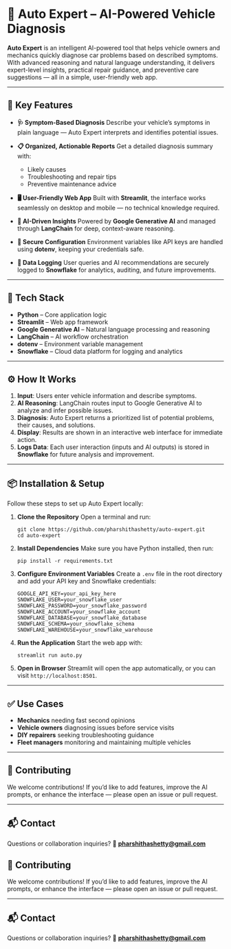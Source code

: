 # 🚗 Auto Expert – AI-Powered Vehicle Diagnosis

**Auto Expert** is an intelligent AI-powered tool that helps vehicle owners and mechanics quickly diagnose car problems based on described symptoms. With advanced reasoning and natural language understanding, it delivers expert-level insights, practical repair guidance, and preventive care suggestions — all in a simple, user-friendly web app.

---

## 🌟 Key Features

* **🩺 Symptom-Based Diagnosis**
  Describe your vehicle’s symptoms in plain language — Auto Expert interprets and identifies potential issues.

* **📋 Organized, Actionable Reports**
  Get a detailed diagnosis summary with:
  * Likely causes
  * Troubleshooting and repair tips
  * Preventive maintenance advice

* **🖥️ User-Friendly Web App**
  Built with **Streamlit**, the interface works seamlessly on desktop and mobile — no technical knowledge required.

* **🤖 AI-Driven Insights**
  Powered by **Google Generative AI** and managed through **LangChain** for deep, context-aware reasoning.

* **🔐 Secure Configuration**
  Environment variables like API keys are handled using **dotenv**, keeping your credentials safe.

* **💾 Data Logging**
  User queries and AI recommendations are securely logged to **Snowflake** for analytics, auditing, and future improvements.

---

## 🧰 Tech Stack

* **Python** – Core application logic
* **Streamlit** – Web app framework
* **Google Generative AI** – Natural language processing and reasoning
* **LangChain** – AI workflow orchestration
* **dotenv** – Environment variable management
* **Snowflake** – Cloud data platform for logging and analytics

---

## ⚙️ How It Works

1. **Input**: Users enter vehicle information and describe symptoms.
2. **AI Reasoning**: LangChain routes input to Google Generative AI to analyze and infer possible issues.
3. **Diagnosis**: Auto Expert returns a prioritized list of potential problems, their causes, and solutions.
4. **Display**: Results are shown in an interactive web interface for immediate action.
5. **Logs Data**: Each user interaction (inputs and AI outputs) is stored in **Snowflake** for future analysis and improvement.

---

## 📦 Installation & Setup

Follow these steps to set up Auto Expert locally:

1. **Clone the Repository**
   Open a terminal and run:

   ```
   git clone https://github.com/pharshithashetty/auto-expert.git
   cd auto-expert
   ```

2. **Install Dependencies**
   Make sure you have Python installed, then run:

   ```
   pip install -r requirements.txt
   ```

3. **Configure Environment Variables**
   Create a `.env` file in the root directory and add your API key and Snowflake credentials:

   ```
   GOOGLE_API_KEY=your_api_key_here
   SNOWFLAKE_USER=your_snowflake_user
   SNOWFLAKE_PASSWORD=your_snowflake_password
   SNOWFLAKE_ACCOUNT=your_snowflake_account
   SNOWFLAKE_DATABASE=your_snowflake_database
   SNOWFLAKE_SCHEMA=your_snowflake_schema
   SNOWFLAKE_WAREHOUSE=your_snowflake_warehouse
   ```

4. **Run the Application**
   Start the web app with:

   ```
   streamlit run auto.py
   ```

5. **Open in Browser**
   Streamlit will open the app automatically, or you can visit `http://localhost:8501`.

---

## ✅ Use Cases

* **Mechanics** needing fast second opinions
* **Vehicle owners** diagnosing issues before service visits
* **DIY repairers** seeking troubleshooting guidance
* **Fleet managers** monitoring and maintaining multiple vehicles

---

## 🙌 Contributing

We welcome contributions!
If you’d like to add features, improve the AI prompts, or enhance the interface — please open an issue or pull request.

---

## 📬 Contact

Questions or collaboration inquiries?
📧 **[pharshithashetty@gmail.com](mailto:pharshithashetty@gmail.com)**
## 🙌 Contributing

We welcome contributions!
If you’d like to add features, improve the AI prompts, or enhance the interface — please open an issue or pull request.

---

## 📬 Contact

Questions or collaboration inquiries?
📧 **[pharshithashetty@gmail.com](mailto:pharshithashetty@gmail.com)**
